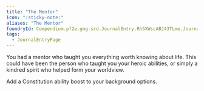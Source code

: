 ```yaml
---
title: "The Mentor"
icon: ":sticky-note:"
aliases: "The Mentor"
foundryId: Compendium.pf2e.gmg-srd.JournalEntry.Rh5XWscABJ43TLme.JournalEntryPage.wCVJz0exr5K3onB9
tags:
  - JournalEntryPage
---
```

You had a mentor who taught you everything worth knowing about life. This could have been the person who taught you your heroic abilities, or simply a kindred spirit who helped form your worldview.

Add a Constitution ability boost to your background options.